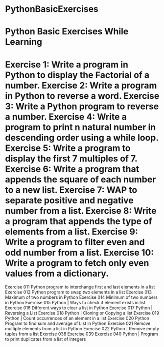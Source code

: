 # PythonBasicExercises
Python Basic Exercises While Learning 
========================================================================================================================================
Exercise 1: Write a program in Python to display the Factorial of a number.
Exercise 2: Write a program in Python to reverse a word.
Exercise 3: Write a Python program to reverse a number.
Exercise 4: Write a program to print n natural number in descending order using a while loop.
Exercise 5: Write a program to display the first 7 multiples of 7.
Exercise 6: Write a program that appends the square of each number to a new list.
Exercise 7: WAP to separate positive and negative number from a list.
Exercise 8: Write a program that appends the type of elements from a list.
Exercise 9: Write a program to filter even and odd number from a list.
Exercise 10: Write a program to fetch only even values from a dictionary.
========================================================================================================================================
Exercise 011 Python program to interchange first and last elements in a list
Exercise 012 Python program to swap two elements in a list
Exercise 013 Maximum of two numbers in Python
Exercise 014 Minimum of two numbers in Python
Exercise 015 Python | Ways to check if element exists in list
Exercise 016 Different ways to clear a list in Python
Exercise 017 Python | Reversing a List
Exercise 018 Python | Cloning or Copying a list
Exercise 019 Python | Count occurrences of an element in a list
Exercise 020 Python Program to find sum and average of List in Python
Exercise 021 Remove multiple elements from a list in Python
Exercise 022 Python | Remove empty tuples from a list
Exercise 038 
Exercise 039 
Exercise 040 Python | Program to print duplicates from a list of integers